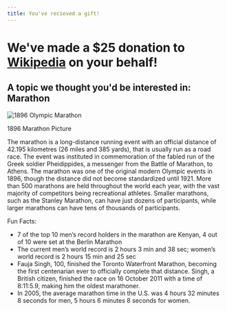 ```yaml
---
title: You've recieved a gift!
---
```


# We've made a $25 donation to [Wikipedia](http://wikipedia.org) on your behalf!

## A topic we thought you'd be interested in: Marathon

![1896 Olympic Marathon](http://upload.wikimedia.org/wikipedia/commons/thumb/4/43/1896_Olympic_marathon.jpg/640px-1896_Olympic_marathon.jpg "1896 Olympic Marathon")

1896 Marathon Picture

The marathon is a long-distance running event with an official distance of 42.195 kilometres (26 miles and 385 yards), that is usually run as a road race. The event was instituted in commemoration of the fabled run of the Greek soldier Pheidippides, a messenger from the Battle of Marathon, to Athens.
The marathon was one of the original modern Olympic events in 1896, though the distance did not become standardized until 1921. More than 500 marathons are held throughout the world each year, with the vast majority of competitors being recreational athletes. Smaller marathons, such as the Stanley Marathon, can have just dozens of participants, while larger marathons can have tens of thousands of participants.

Fun Facts:

* 7 of the top 10 men’s record holders in the marathon are Kenyan, 4 out of 10 were set at the Berlin Marathon
* The current men’s world record is 2 hours 3 min and 38 sec; women’s world record is 2 hours 15 min and 25 sec
* Fauja Singh, 100, finished the Toronto Waterfront Marathon, becoming the first centenarian ever to officially complete that distance. Singh, a British citizen, finished the race on 16 October 2011 with a time of 8:11:5.9, making him the oldest marathoner.
* In 2005, the average marathon time in the U.S. was 4 hours 32 minutes 8 seconds for men, 5 hours 6 minutes 8 seconds for women.
